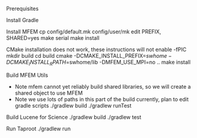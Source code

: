 Prerequisites

Install Gradle

Install MFEM
  cp config/default.mk config/user/mk
  edit PREFIX, SHARED=yes
  make serial
  make install

  CMake installation does not work, these instructions will not enable -fPIC
  mkdir build
  cd build
  cmake -DCMAKE_INSTALL_PREFIX=$swhome -DCMAKE_INSTALL_RPATH=$swhome/lib -DMFEM_USE_MPI=no ..
  make install


Build MFEM Utils
  * Note mfem cannot yet reliably build shared libraries, so we will create a shared object to use MFEM
  * Note we use lots of paths in this part of the build currently, plan to edit gradle scripts
./gradlew build
./gradlew runTest

Build Lucene for Science
./gradlew build
./gradlew test

Run Taproot
./gradlew run